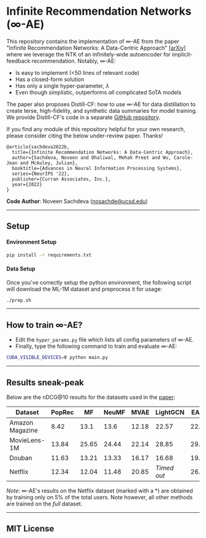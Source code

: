 # Infinite Recommendation Networks (∞-AE)

This repository contains the implementation of ∞-AE from the paper "Infinite Recommendation Networks: A Data-Centric Approach" [[arXiv]](https://arxiv.org/abs/2206.02626) where we leverage the NTK of an infinitely-wide autoencoder for implicit-feedback recommendation. Notably, ∞-AE:
- Is easy to implement (<50 lines of relevant code)
- Has a closed-form solution
- Has only a single hyper-parameter, $\lambda$
- Even though simplistic, outperforms *all* complicated SoTA models

The paper also proposes Distill-CF: how to use ∞-AE for data distillation to create terse, high-fidelity, and synthetic data summaries for model training. We provide Distill-CF's code in a separate [GitHub repository](https://github.com/noveens/distill_cf).

If you find any module of this repository helpful for your own research, please consider citing the below under-review paper. Thanks!
```
@article{sachdeva2022b,
  title={Infinite Recommendation Networks: A Data-Centric Approach},
  author={Sachdeva, Noveen and Dhaliwal, Mehak Preet and Wu, Carole-Jean and McAuley, Julian},
  booktitle={Advances in Neural Information Processing Systems},
  series={NeurIPS '22},
  publisher={Curran Associates, Inc.},
  year={2022}
}
```

**Code Author**: Noveen Sachdeva (nosachde@ucsd.edu)

---

## Setup
#### Environment Setup
```bash
pip install -r requirements.txt
```

#### Data Setup
Once you've correctly setup the python environment, the following script will download the ML-1M dataset and preprocess it for usage:

```bash
./prep.sh
```

---
## How to train ∞-AE?
- Edit the `hyper_params.py` file which lists all config parameters of ∞-AE.
- Finally, type the following command to train and evaluate ∞-AE:
```bash
CUDA_VISIBLE_DEVICES=0 python main.py
```

---
## Results sneak-peak

Below are the nDCG@10 results for the datasets used in the [paper](https://arxiv.org/abs/2206.02626):

| Dataset           | PopRec  | MF    | NeuMF  | MVAE  | LightGCN    | EASE  | ∞-AE        | 
| -------           | ------  | --    | -----  | ----  | --------    | ----  | ----------- |
| Amazon Magazine   | 8.42    | 13.1  | 13.6   | 12.18 | 22.57       | 22.84 | **23.06**   |
| MovieLens-1M      | 13.84   | 25.65 | 24.44  | 22.14 | 28.85       | 29.88 | **32.82**   |
| Douban            | 11.63   | 13.21 | 13.33  | 16.17 | 16.68       | 19.48 | **24.94**   |
| Netflix           | 12.34   | 12.04 | 11.48  | 20.85 | *Timed out* | 26.83 | **30.59***  |

*Note*: ∞-AE's results on the Netflix dataset (marked with a *) are obtained by training only on 5% of the total users. Note however, all other methods are trained on the *full* dataset.

---

## MIT License
